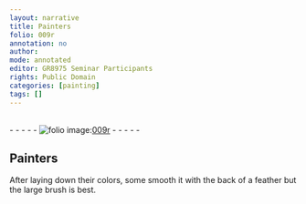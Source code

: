 ```yaml
---
layout: narrative
title: Painters
folio: 009r
annotation: no
author:
mode: annotated
editor: GR8975 Seminar Participants
rights: Public Domain
categories: [painting]
tags: []
---
```


 <br/>- - - - - <a href="http://gallica.bnf.fr/ark:/12148/btv1b9059316c/f22.item"><img src="../assets/photo-icon.png" alt="folio image: " style="display:inline-block; margin-bottom:-3px;"/>009r</a> - - - - - <br/> 
##  <span class="profession">Painters</span> 

 
 <span class="activity"></span> After laying down their colors, some smooth it with <span class="tool">the back of a feather</span> but the <span class="tool">large brush</span> is best. 
 